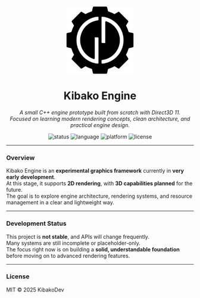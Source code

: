 <p align="center">
  <img src="assets/KibakoEngine_Logo_Black.png" alt="Kibako Engine Logo" width="180"/>
</p>

<h1 align="center">Kibako Engine</h1>

<p align="center">
  <em>A small C++ engine prototype built from scratch with Direct3D 11.<br>
  Focused on learning modern rendering concepts, clean architecture, and practical engine design.</em>
</p>

<p align="center">
  <img src="https://img.shields.io/badge/status-early_development-orange" alt="status"/>
  <img src="https://img.shields.io/badge/C%2B%2B-20-blue" alt="language"/>
  <img src="https://img.shields.io/badge/Windows-MSVC%2FVS2022-lightgrey" alt="platform"/>
  <img src="https://img.shields.io/badge/license-MIT-green" alt="license"/>
</p>

---

### Overview
Kibako Engine is an **experimental graphics framework** currently in **very early development**.  
At this stage, it supports **2D rendering**, with **3D capabilities planned** for the future.  
The goal is to explore engine architecture, rendering systems, and resource management in a clear and lightweight way.

---

### Development Status
This project is **not stable**, and APIs will change frequently.  
Many systems are still incomplete or placeholder-only.  
The focus right now is on building a **solid, understandable foundation** before moving on to advanced rendering features.

---

### License
MIT © 2025 KibakoDev
